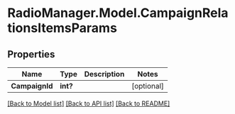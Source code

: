 # RadioManager.Model.CampaignRelationsItemsParams
## Properties

Name | Type | Description | Notes
------------ | ------------- | ------------- | -------------
**CampaignId** | **int?** |  | [optional] 

[[Back to Model list]](../README.md#documentation-for-models) [[Back to API list]](../README.md#documentation-for-api-endpoints) [[Back to README]](../README.md)

